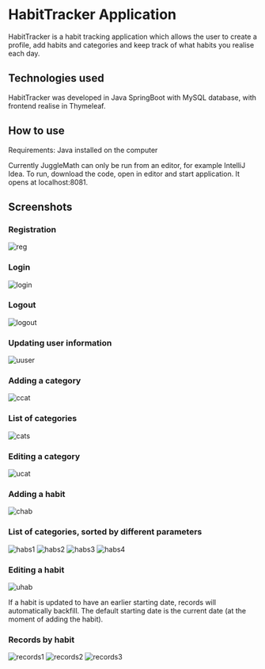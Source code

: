 # HabitTracker Application

HabitTracker is a habit tracking application which allows the user to create a profile, add habits and categories and keep track of what habits you realise each day.

## Technologies used

HabitTracker was developed in Java SpringBoot with MySQL database, with frontend realise in Thymeleaf.

## How to use

Requirements: Java installed on the computer

Currently JuggleMath can only be run from an editor, for example IntelliJ Idea. To run, download the code, open in editor and start application. It opens at localhost:8081.

## Screenshots

### Registration

![reg](https://github.com/user-attachments/assets/4b06af2b-e5eb-4847-97ce-47b5ab0b2fa6)

### Login

![login](https://github.com/user-attachments/assets/7487d7a5-0e07-4cbe-a74a-b9b70decb972)

### Logout

![logout](https://github.com/user-attachments/assets/3c3da790-0c1a-4a5f-9cd9-b451da2649e4)

### Updating user information

![uuser](https://github.com/user-attachments/assets/223cdd7b-d827-4dfc-955f-08ce2cfc0d1b)

### Adding a category

![ccat](https://github.com/user-attachments/assets/78849ecf-ccfc-4f4f-a12d-d083f1e25864)

### List of categories

![cats](https://github.com/user-attachments/assets/6f63542c-a483-4252-afe8-c4ce94c35a21)

### Editing a category

![ucat](https://github.com/user-attachments/assets/3a529698-205f-4ea7-a7de-9ce3034bbabc)

### Adding a habit

![chab](https://github.com/user-attachments/assets/fee6826d-0c28-431c-85b0-de2c754c590d)

### List of categories, sorted by different parameters

![habs1](https://github.com/user-attachments/assets/a47897de-ead3-471d-8a13-14531a384131)
![habs2](https://github.com/user-attachments/assets/8e40e6c4-17bb-452d-9b98-fa573dcd2f1a)
![habs3](https://github.com/user-attachments/assets/79526fad-e6b2-4067-a7d0-6e6034020926)
![habs4](https://github.com/user-attachments/assets/fcb17b33-8457-4dad-8835-a7e24ed1dc49)

### Editing a habit

![uhab](https://github.com/user-attachments/assets/8049bedb-cf0f-493b-a346-dd191c3c3329)

If a habit is updated to have an earlier starting date, records will automatically backfill. The default starting date is the current date (at the moment of adding the habit).

### Records by habit

![records1](https://github.com/user-attachments/assets/69a4b9c5-c2a7-4937-853c-1afd16b43d29)
![records2](https://github.com/user-attachments/assets/5d88c479-4151-482a-9d6f-a34239ec29c6)
![records3](https://github.com/user-attachments/assets/c3b183e7-7049-417b-a78b-9871403eb8f8)












